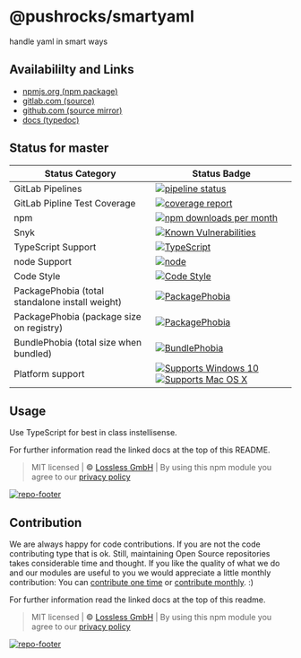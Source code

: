 # @pushrocks/smartyaml
handle yaml in smart ways

## Availabililty and Links
* [npmjs.org (npm package)](https://www.npmjs.com/package/@pushrocks/smartyaml)
* [gitlab.com (source)](https://gitlab.com/pushrocks/smartyaml)
* [github.com (source mirror)](https://github.com/pushrocks/smartyaml)
* [docs (typedoc)](https://pushrocks.gitlab.io/smartyaml/)

## Status for master

Status Category | Status Badge
-- | --
GitLab Pipelines | [![pipeline status](https://gitlab.com/pushrocks/smartyaml/badges/master/pipeline.svg)](https://lossless.cloud)
GitLab Pipline Test Coverage | [![coverage report](https://gitlab.com/pushrocks/smartyaml/badges/master/coverage.svg)](https://lossless.cloud)
npm | [![npm downloads per month](https://badgen.net/npm/dy/@pushrocks/smartyaml)](https://lossless.cloud)
Snyk | [![Known Vulnerabilities](https://badgen.net/snyk/pushrocks/smartyaml)](https://lossless.cloud)
TypeScript Support | [![TypeScript](https://badgen.net/badge/TypeScript/>=%203.x/blue?icon=typescript)](https://lossless.cloud)
node Support | [![node](https://img.shields.io/badge/node->=%2010.x.x-blue.svg)](https://nodejs.org/dist/latest-v10.x/docs/api/)
Code Style | [![Code Style](https://badgen.net/badge/style/prettier/purple)](https://lossless.cloud)
PackagePhobia (total standalone install weight) | [![PackagePhobia](https://badgen.net/packagephobia/install/@pushrocks/smartyaml)](https://lossless.cloud)
PackagePhobia (package size on registry) | [![PackagePhobia](https://badgen.net/packagephobia/publish/@pushrocks/smartyaml)](https://lossless.cloud)
BundlePhobia (total size when bundled) | [![BundlePhobia](https://badgen.net/bundlephobia/minzip/@pushrocks/smartyaml)](https://lossless.cloud)
Platform support | [![Supports Windows 10](https://badgen.net/badge/supports%20Windows%2010/yes/green?icon=windows)](https://lossless.cloud) [![Supports Mac OS X](https://badgen.net/badge/supports%20Mac%20OS%20X/yes/green?icon=apple)](https://lossless.cloud)

## Usage

Use TypeScript for best in class instellisense.

For further information read the linked docs at the top of this README.

> MIT licensed | **&copy;** [Lossless GmbH](https://lossless.gmbh)
> | By using this npm module you agree to our [privacy policy](https://lossless.gmbH/privacy.html)

[![repo-footer](https://pushrocks.gitlab.io/assets/repo-footer.svg)](https://push.rocks)


## Contribution

We are always happy for code contributions. If you are not the code contributing type that is ok. Still, maintaining Open Source repositories takes considerable time and thought. If you like the quality of what we do and our modules are useful to you we would appreciate a little monthly contribution: You can [contribute one time](https://lossless.link/contribute-onetime) or [contribute monthly](https://lossless.link/contribute). :)

For further information read the linked docs at the top of this readme.

> MIT licensed | **&copy;** [Lossless GmbH](https://lossless.gmbh)
| By using this npm module you agree to our [privacy policy](https://lossless.gmbH/privacy)

[![repo-footer](https://lossless.gitlab.io/publicrelations/repofooter.svg)](https://maintainedby.lossless.com)
